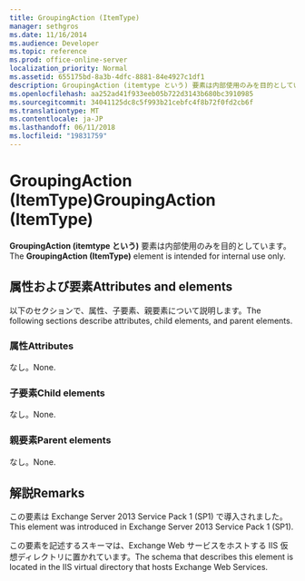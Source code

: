 ```yaml
---
title: GroupingAction (ItemType)
manager: sethgros
ms.date: 11/16/2014
ms.audience: Developer
ms.topic: reference
ms.prod: office-online-server
localization_priority: Normal
ms.assetid: 655175bd-8a3b-4dfc-8881-84e4927c1df1
description: GroupingAction (itemtype という) 要素は内部使用のみを目的としています。
ms.openlocfilehash: aa252ad41f933eeb05b722d3143b680bc3910985
ms.sourcegitcommit: 34041125dc8c5f993b21cebfc4f8b72f0fd2cb6f
ms.translationtype: MT
ms.contentlocale: ja-JP
ms.lasthandoff: 06/11/2018
ms.locfileid: "19831759"
---
```

# <a name="groupingaction-itemtype"></a><span data-ttu-id="50c11-103">GroupingAction (ItemType)</span><span class="sxs-lookup"><span data-stu-id="50c11-103">GroupingAction (ItemType)</span></span>

<span data-ttu-id="50c11-104">**GroupingAction (itemtype という)** 要素は内部使用のみを目的としています。</span><span class="sxs-lookup"><span data-stu-id="50c11-104">The **GroupingAction (ItemType)** element is intended for internal use only.</span></span> 

## <a name="attributes-and-elements"></a><span data-ttu-id="50c11-105">属性および要素</span><span class="sxs-lookup"><span data-stu-id="50c11-105">Attributes and elements</span></span>

<span data-ttu-id="50c11-106">以下のセクションで、属性、子要素、親要素について説明します。</span><span class="sxs-lookup"><span data-stu-id="50c11-106">The following sections describe attributes, child elements, and parent elements.</span></span>
  
### <a name="attributes"></a><span data-ttu-id="50c11-107">属性</span><span class="sxs-lookup"><span data-stu-id="50c11-107">Attributes</span></span>

<span data-ttu-id="50c11-108">なし。</span><span class="sxs-lookup"><span data-stu-id="50c11-108">None.</span></span>
  
### <a name="child-elements"></a><span data-ttu-id="50c11-109">子要素</span><span class="sxs-lookup"><span data-stu-id="50c11-109">Child elements</span></span>

<span data-ttu-id="50c11-110">なし。</span><span class="sxs-lookup"><span data-stu-id="50c11-110">None.</span></span>
  
### <a name="parent-elements"></a><span data-ttu-id="50c11-111">親要素</span><span class="sxs-lookup"><span data-stu-id="50c11-111">Parent elements</span></span>

<span data-ttu-id="50c11-112">なし。</span><span class="sxs-lookup"><span data-stu-id="50c11-112">None.</span></span>
  
## <a name="remarks"></a><span data-ttu-id="50c11-113">解説</span><span class="sxs-lookup"><span data-stu-id="50c11-113">Remarks</span></span>

<span data-ttu-id="50c11-114">この要素は Exchange Server 2013 Service Pack 1 (SP1) で導入されました。</span><span class="sxs-lookup"><span data-stu-id="50c11-114">This element was introduced in Exchange Server 2013 Service Pack 1 (SP1).</span></span>
  
<span data-ttu-id="50c11-115">この要素を記述するスキーマは、Exchange Web サービスをホストする IIS 仮想ディレクトリに置かれています。</span><span class="sxs-lookup"><span data-stu-id="50c11-115">The schema that describes this element is located in the IIS virtual directory that hosts Exchange Web Services.</span></span>
  

